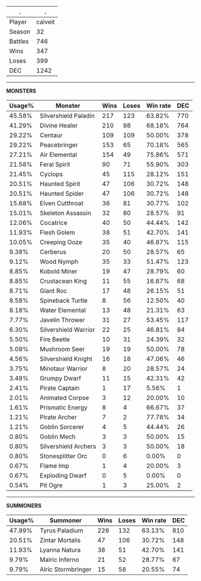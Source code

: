 .|.
|-|-
Player|calveit
Season|32
Battles|746
Wins|347
Loses|399
DEC|1242

---
**MONSTERS**

Usage%|Monster|Wins|Loses|Win rate|DEC|
-|-|-|-|-|-|
45.58%|Silvershield Paladin|217|123|63.82%|770|
41.29%|Divine Healer|210|98|68.18%|764|
29.22%|Centaur|109|109|50.00%|378|
29.22%|Peacebringer|153|65|70.18%|565|
27.21%|Air Elemental|154|49|75.86%|571|
21.58%|Feral Spirit|90|71|55.90%|303|
21.45%|Cyclops|45|115|28.12%|151|
20.51%|Haunted Spirit|47|106|30.72%|148|
20.51%|Haunted Spider|47|106|30.72%|148|
15.68%|Elven Cutthroat|36|81|30.77%|102|
15.01%|Skeleton Assassin|32|80|28.57%|91|
12.06%|Cocatrice|40|50|44.44%|142|
11.93%|Flesh Golem|38|51|42.70%|141|
10.05%|Creeping Ooze|35|40|46.67%|115|
9.38%|Cerberus|20|50|28.57%|65|
9.12%|Wood Nymph|35|33|51.47%|123|
8.85%|Kobold Miner|19|47|28.79%|60|
8.85%|Crustacean King|11|55|16.67%|68|
8.71%|Giant Roc|17|48|26.15%|51|
8.58%|Spineback Turtle|8|56|12.50%|40|
8.18%|Water Elemental|13|48|21.31%|63|
7.77%|Javelin Thrower|31|27|53.45%|117|
6.30%|Silvershield Warrior|22|25|46.81%|84|
5.50%|Fire Beetle|10|31|24.39%|32|
5.09%|Mushroom Seer|19|19|50.00%|78|
4.56%|Silvershield Knight|16|18|47.06%|46|
3.75%|Minotaur Warrior|8|20|28.57%|24|
3.49%|Grumpy Dwarf|11|15|42.31%|42|
2.41%|Pirate Captain|1|17|5.56%|1|
2.01%|Animated Corpse|3|12|20.00%|10|
1.61%|Prismatic Energy|8|4|66.67%|37|
1.21%|Pirate Archer|7|2|77.78%|34|
1.21%|Goblin Sorcerer|4|5|44.44%|26|
0.80%|Goblin Mech|3|3|50.00%|15|
0.80%|Silvershield Archers|3|3|50.00%|18|
0.80%|Stonesplitter Orc|0|6|0.00%|0|
0.67%|Flame Imp|1|4|20.00%|3|
0.67%|Exploding Dwarf|0|5|0.00%|0|
0.54%|Pit Ogre|1|3|25.00%|2|

---
**SUMMONERS**

Usage%|Summoner|Wins|Loses|Win rate|DEC|
-|-|-|-|-|-|
47.99%|Tyrus Paladium|226|132|63.13%|810|
20.51%|Zintar Mortalis|47|106|30.72%|148|
11.93%|Lyanna Natura|38|51|42.70%|141|
9.79%|Malric Inferno|21|52|28.77%|67|
9.79%|Alric Stormbringer|15|58|20.55%|74|
